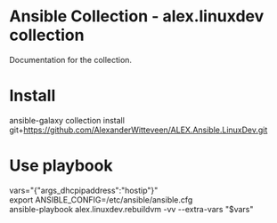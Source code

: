 # Ansible Collection - alex.linuxdev collection
Documentation for the collection.

# Install
ansible-galaxy collection install git+https://github.com/AlexanderWitteveen/ALEX.Ansible.LinuxDev.git

# Use playbook
vars="{\"args_dhcpipaddress\":\"hostip\"}"  
export ANSIBLE_CONFIG=/etc/ansible/ansible.cfg  
ansible-playbook alex.linuxdev.rebuildvm -vv --extra-vars "$vars"  
